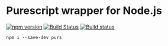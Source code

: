 # Purescript wrapper for Node.js

[![npm version](https://badge.fury.io/js/node-purescript.svg)](https://badge.fury.io/js/node-purescript)
[![Build Status](https://travis-ci.org/felixSchl/node-purescript.svg?branch=master)](https://travis-ci.org/felixSchl/node-purescript)
[![Build status](https://ci.appveyor.com/api/projects/status/kf11f55lulk5k4di/branch/master?svg=true)](https://ci.appveyor.com/project/felixSchl/node-purescript/branch/master)

```
npm i --save-dev purs
```
